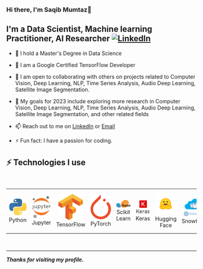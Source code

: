 ### Hi there, I'm Saqib Mumtaz👋
## I'm a Data Scientist, Machine learning Practitioner, AI Researcher   [![LinkedIn](https://img.shields.io/badge/linkedin-%230077B5.svg?style=for-the-badge&logo=linkedin&logoColor=white)](https://www.linkedin.com/in/thesaqibmumtaz/)

*  🌱  I hold a Master's Degree in Data Science
  
*  🌱  I am a Google Certified TensorFlow Developer

- 👯 I am open to collaborating with others on projects related to Computer Vision, Deep Learning, NLP, Time Series Analysis, Audio Deep Learning, Satellite Image Segmentation.

- 🥅 My goals for 2023 include exploring more research in Computer Vision, Deep Learning, NLP, Time Series Analysis, Audio Deep Learning, Satellite Image Segmentation, and other related      fields
- 📫 Reach out to me on [LinkedIn](https://www.linkedin.com/in/thesaqibmumtaz/) or [Email](mailto:thesaqibmumtaz@gmail.com)

- ⚡ Fun fact: I have a passion for coding.


 ## ⚡  Technologies I use 

 <br>

 <div align="center">
        <table align="center">
            <tr>
                <td align="center" width="140" height="112.43">
                    <img src="./assets/images/python_br.png" width="65px"/>
                    <br /> Python
                </td>
                <td align="center" width="140" height="112.43">
                    <img src="./assets/images/jupyter_br.png" width="65px"/>
                    <br /> Jupyter
                </td>
                <td align="center" width="140" height="112.43">
                    <img src="./assets/images/tensorflow_br.png" width="65px"/>
                    <br /> TensorFlow
                </td>
                <td align="center" width="140" height="112.43">
                    <img src="./assets/images/pytorch.png" width="65px"/>
                    <br /> PyTorch
                </td>
                <td align="center" width="140" height="112.43">
                    <img src="./assets/images/scikitlearn_br.png" width="65px"/>
                    <br /> Scikit Learn
                </td>
                <td align="center" width="140" height="112.43">
                    <img src="./assets/images/keras_br.png" width="65px"/>
                    <br /> Keras
                </td>
                <td align="center" width="140" height="112.43">
                    <img src="./assets/images/huggingface.png" width="65px"/>
                    <br /> Hugging Face
                </td>
                <td align="center" width="140" height="112.43">
                    <img src="./assets/images/sf.png" width="65px"/>
                    <br /> Snowflake
                </td>
                <td align="center" width="140" height="112.43">
                    <img src="./assets/images/st.jpeg" width="65px"/>
                    <br /> Streamlit
                </td>
                <td align="center" width="140" height="112.43">
                    <img src="./assets/images/gradio.png" width="65px"/>
                    <br /> Gradio
                </td>
            </tr>
        </table>
    </div>
    <br>

---

***Thanks for visiting my profile.***
